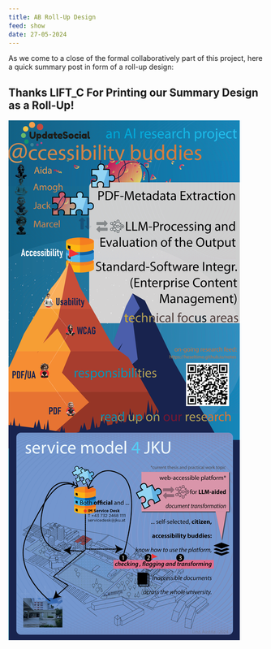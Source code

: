 ```yaml
---
title: AB Roll-Up Design
feed: show
date: 27-05-2024
---
```

As we come to a close of the formal collaboratively part of this project, here a quick summary post in form of a roll-up design:
## Thanks LIFT_C For Printing our Summary Design as a Roll-Up!

![The Accessibility Buddies Roll Up Design](/assets/img/rollup.png)